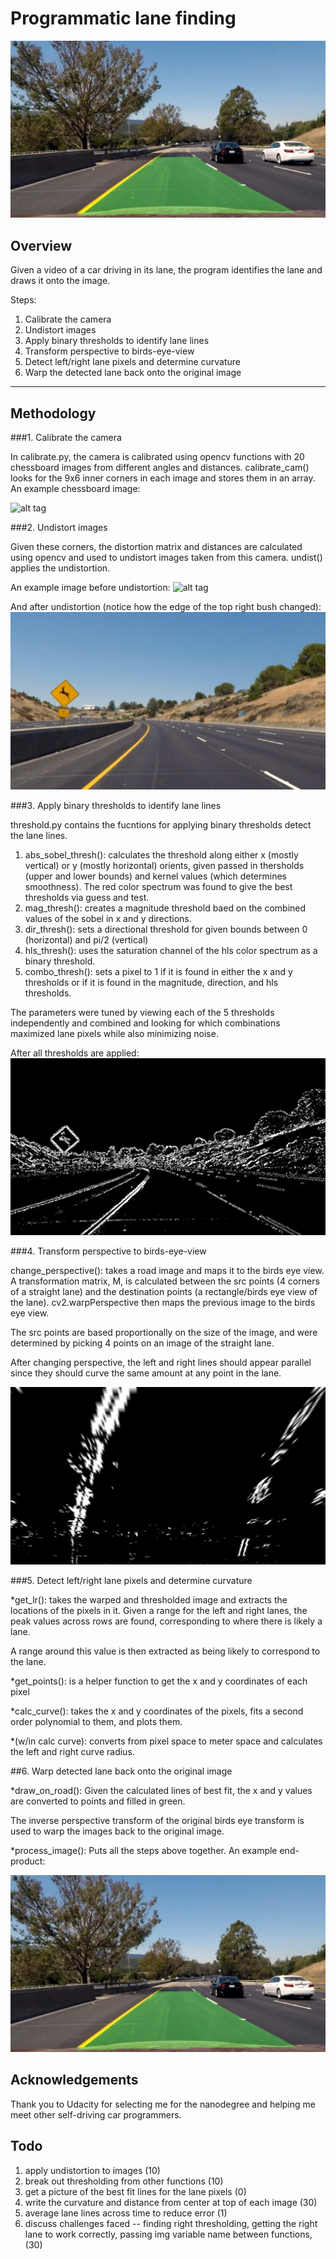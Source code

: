 # Programmatic lane finding

![alt tag](./output_images/drawn_lane_lines.jpg)

## Overview ##
Given a video of a car driving in its lane, the program identifies the lane and draws it onto the image.

Steps: 

1. Calibrate the camera
1. Undistort images
1. Apply binary thresholds to identify lane lines
1. Transform perspective to birds-eye-view
1. Detect left/right lane pixels and determine curvature
1. Warp the detected lane back onto the original image

---
## Methodology ##

###1. Calibrate the camera

In calibrate.py, the camera is calibrated using opencv functions with 20 chessboard images from different angles and distances. calibrate_cam() looks for the 9x6 inner corners in each image and stores them in an array. An example chessboard image:

![alt tag](./camera_cal/calibration11.jpg)


###2. Undistort images

Given these corners, the distortion matrix and distances are calculated using opencv and used to undistort images taken from this camera. undist() applies the undistortion.

An example image before undistortion: 
![alt tag](./test_images/test2.jpg)


And after undistortion (notice how the edge of the top right bush changed):
![alt tag](./output_images/test2_undistorted.jpg)



###3. Apply binary thresholds to identify lane lines

threshold.py contains the fucntions for applying binary thresholds detect the lane lines.

1. abs_sobel_thresh(): calculates the threshold along either x (mostly vertical) or y (mostly horizontal) orients, given passed in thersholds (upper and lower bounds) and kernel values (which determines smoothness). The red color spectrum was found to give the best thresholds via guess and test.
1. mag_thresh(): creates a magnitude threshold baed on the combined values of the sobel in x and y directions.
1. dir_thresh(): sets a directional threshold for given bounds between 0 (horizontal) and pi/2 (vertical)
1. hls_thresh(): uses the saturation channel of the hls color spectrum as a binary threshold.
1. combo_thresh(): sets a pixel to 1 if it is found in either the x and y thresholds or if it is found in the magnitude, direction, and hls thresholds. 

The parameters were tuned by viewing each of the 5 thresholds independently and combined and looking for which combinations maximized lane pixels while also minimizing noise. 

After all thresholds are applied:
![alt tag](./output_images/combo_threshold_2.jpg)



###4. Transform perspective to birds-eye-view

change_perspective(): takes a road image and maps it to the birds eye view. A transformation matrix, M, is calculated between the src points (4 corners of a straight lane) and the destination points (a rectangle/birds eye view of the lane). cv2.warpPerspective then maps the previous image to the birds eye view.

The src points are based proportionally on the size of the image, and were determined by picking 4 points on an image of the straight lane. 

After changing perspective, the left and right lines should appear parallel since they should curve the same amount at any point in the lane.

![alt tag](./output_images/warped_5.jpg)



###5. Detect left/right lane pixels and determine curvature

*get_lr(): takes the warped and thresholded image and extracts the locations of the pixels in it. Given a range for the left and right lanes, the peak values across rows are found, corresponding to where there is likely a lane. 

A range around this value is then extracted as being likely to correspond to the lane. 


*get_points(): is a helper function to get the x and y coordinates of each pixel

*calc_curve(): takes the x and y coordinates of the pixels, fits a second order polynomial to them, and plots them. 

*(w/in calc curve): converts from pixel space to meter space and calculates the left and right curve radius.


##6. Warp detected lane back onto the original image

*draw_on_road(): Given the calculated lines of best fit, the x and y values are converted to points and filled in green. 

The inverse perspective transform of the original birds eye transform is used to warp the images back to the original image. 

*process_image(): Puts all the steps above together. An example end-product: 

![alt tag](./output_images/drawn_lane_lines.jpg)


## Acknowledgements 
Thank you to Udacity for selecting me for the nanodegree and helping me meet other self-driving car programmers.


## Todo
1. apply undistortion to images (10)
1. break out thresholding from other functions (10)
1. get a picture of the best fit lines for the lane pixels (0)
1. write the curvature and distance from center at top of each image (30)
1. average lane lines across time to reduce error (1)
1. discuss challenges faced -- finding right thresholding, getting the right lane to work correctly, passing img variable name between functions, (30)